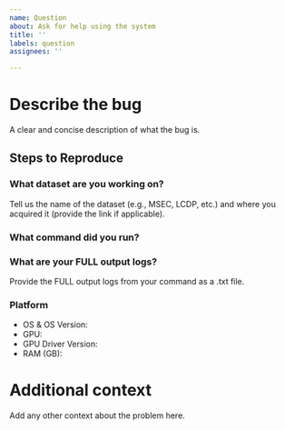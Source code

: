 ```yaml
---
name: Question
about: Ask for help using the system
title: ''
labels: question
assignees: ''

---
```


# Describe the bug
A clear and concise description of what the bug is.

## Steps to Reproduce

### What dataset are you working on? 
Tell us the name of the dataset (e.g., MSEC, LCDP, etc.) and where you acquired it (provide the link if applicable).

### What command did you run?


### What are your FULL output logs?
Provide the FULL output logs from your command as a .txt file.


### Platform
- OS & OS Version: 
- GPU:
- GPU Driver Version:
- RAM (GB):

# Additional context
Add any other context about the problem here.
